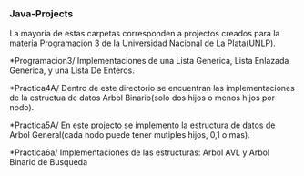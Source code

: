 ### Java-Projects

La mayoria de estas carpetas corresponden a projectos creados para la materia Programacion 3 de la Universidad Nacional de La Plata(UNLP).

*Programacion3/
Implementaciones de una Lista Generica, Lista Enlazada Generica, y una Lista De Enteros.

*Practica4A/
Dentro de este directorio se encuentran las implementaciones de la estructua de datos Arbol Binario(solo dos hijos o menos hijos por nodo).

*Practica5A/
En este projecto se implemento la estructura de datos de Arbol General(cada nodo puede tener mutiples hijos, 0,1 o mas).

*Practica6a/
Implementaciones de las estructuras: Arbol AVL y Arbol Binario de Busqueda
